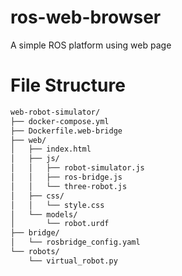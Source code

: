 # ros-web-browser
A simple ROS platform using web page

# File Structure

```bash
web-robot-simulator/
├── docker-compose.yml
├── Dockerfile.web-bridge
├── web/
│   ├── index.html
│   ├── js/
│   │   ├── robot-simulator.js
│   │   ├── ros-bridge.js
│   │   └── three-robot.js
│   ├── css/
│   │   └── style.css
│   └── models/
│       └── robot.urdf
├── bridge/
│   └── rosbridge_config.yaml
└── robots/
    └── virtual_robot.py
```